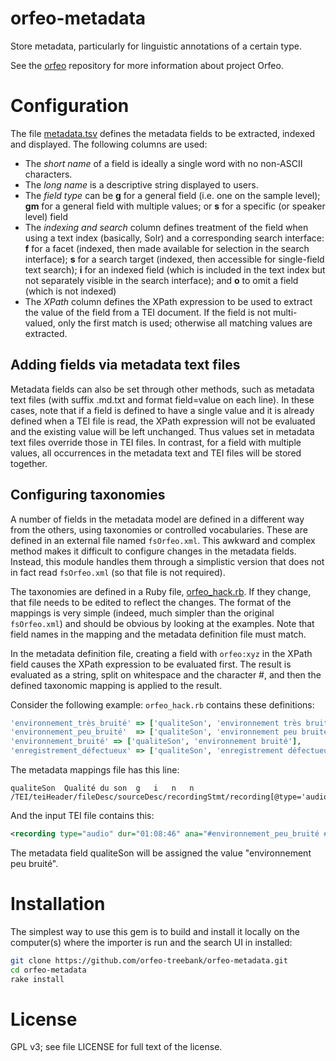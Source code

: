 # orfeo-metadata

Store metadata, particularly for linguistic annotations of a certain type.

See the [orfeo](https://github.com/orfeo-treebank/orfeo)
repository for more information about project Orfeo.


# Configuration

The file [metadata.tsv](data/metadata.tsv) defines the metadata fields
to be extracted, indexed and displayed. The following columns are
used:

 - The *short name* of a field is ideally a single word with no
   non-ASCII characters.
 - The *long name* is a descriptive string displayed to users.
 - The *field type* can be **g** for a general field (i.e. one on the
   sample level); **gm** for a general field with multiple values; or
   **s** for a specific (or speaker level) field
 - The *indexing and search* column defines treatment of the field
   when using a text index (basically, Solr) and a corresponding
   search interface: **f** for a facet (indexed, then made available
   for selection in the search interface); **s** for a search target
   (indexed, then accessible for single-field text search); **i** for
   an indexed field (which is included in the text index but not
   separately visible in the search interface); and **o** to omit a
   field (which is not indexed)
 - The *XPath* column defines the XPath expression to be used to
   extract the value of the field from a TEI document. If the field is
   not multi-valued, only the first match is used; otherwise all
   matching values are extracted.

## Adding fields via metadata text files

Metadata fields can also be set through other methods, such as
metadata text files (with suffix .md.txt and format field=value on
each line). In these cases, note that if a field is defined to have a
single value and it is already defined when a TEI file is read, the
XPath expression will not be evaluated and the existing value will be
left unchanged. Thus values set in metadata text files override those
in TEI files. In contrast, for a field with multiple values, all
occurrences in the metadata text and TEI files will be stored
together.

## Configuring taxonomies

A number of fields in the metadata model are defined in a different
way from the others, using taxonomies or controlled
vocabularies. These are defined in an external file named
`fsOrfeo.xml`. This awkward and complex method makes it difficult to
configure changes in the metadata fields. Instead, this module handles
them through a simplistic version that does not in fact read
`fsOrfeo.xml` (so that file is not required).

The taxonomies are defined in a Ruby file,
[orfeo_hack.rb](lib/orfeo_metadata/orfeo_hack.rb). If they change,
that file needs to be edited to reflect the changes. The format of the
mappings is very simple (indeed, much simpler than the original
`fsOrfeo.xml`) and should be obvious by looking at the examples. Note
that field names in the mapping and the metadata definition file must
match.

In the metadata definition file, creating a field with `orfeo:xyz` in
the XPath field causes the XPath expression to be evaluated first. The
result is evaluated as a string, split on whitespace and the character
\#, and then the defined taxonomic mapping is applied to the result.

Consider the following example: `orfeo_hack.rb` contains these
definitions:

```ruby
'environnement_très_bruité' => ['qualiteSon', 'environnement très bruité'],
'environnement_peu_bruité'  => ['qualiteSon', 'environnement peu bruité'],
'environnement_bruité' => ['qualiteSon', 'environnement bruité'],
'enregistrement_défectueux' => ['qualiteSon', 'enregistrement défectueux'],
```

The metadata mappings file has this line:

```tsv
qualiteSon	Qualité du son	g	i	n	n	/TEI/teiHeader/fileDesc/sourceDesc/recordingStmt/recording[@type='audio']/@ana
```

And the input TEI file contains this:

```xml
<recording type="audio" dur="01:08:46" ana="#environnement_peu_bruité #audio/x-wav">
```

The metadata field qualiteSon will be assigned the value
"environnement peu bruité".


# Installation

The simplest way to use this gem is to build and install it locally on
the computer(s) where the importer is run and the search UI in
installed:

```sh
git clone https://github.com/orfeo-treebank/orfeo-metadata.git
cd orfeo-metadata
rake install
```


# License

GPL v3; see file LICENSE for full text of the license.
